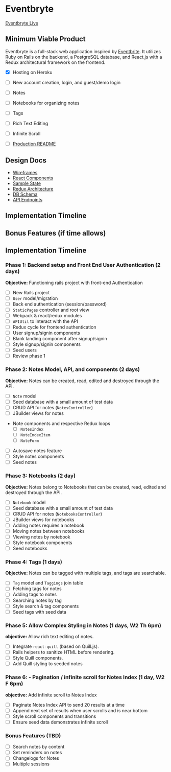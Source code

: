 # Eventbryte

[Eventbryte Live](http://eventbryte.herokuapp.com/)


## Minimum Viable Product

Eventbryte is a full-stack web application inspired by [Eventbrite](http://www.eventbrite.com). It utilizes Ruby on Rails on the backend, a PostgreSQL database, and React.js with a Redux architectural framework on the frontend.

- [x] Hosting on Heroku
- [ ] New account creation, login, and guest/demo login
- [ ] Notes
- [ ] Notebooks for organizing notes
- [ ] Tags
- [ ] Rich Text Editing
- [ ] Infinite Scroll
- [ ] [Production README](../README.md)


## Design Docs
* [Wireframes](./wireframes)
* [React Components](./component-heirarchy.md)
* [Sample State](./sample-state.md)
* [Redux Architecture](./redux-structure.md)
* [DB Schema](./schema.md)
* [API Endpoints](./api-endpoints.md)


## Implementation Timeline
## Bonus Features (if time allows)








## Implementation Timeline

### Phase 1: Backend setup and Front End User Authentication (2 days)

**Objective:** Functioning rails project with front-end Authentication

- [ ] New Rails project
- [ ] `User` model/migration
- [ ] Back end authentication (session/password)
- [ ] `StaticPages` controller and root view
- [ ] Webpack & react/redux modules
- [ ] `APIUtil` to interact with the API
- [ ] Redux cycle for frontend authentication
- [ ] User signup/signin components
- [ ] Blank landing component after signup/signin
- [ ] Style signup/signin components
- [ ] Seed users
- [ ] Review phase 1

### Phase 2: Notes Model, API, and components (2 days)

**Objective:** Notes can be created, read, edited and destroyed through
the API.

- [ ] `Note` model
- [ ] Seed database with a small amount of test data
- [ ] CRUD API for notes (`NotesController`)
- [ ] JBuilder views for notes
- Note components and respective Redux loops
  - [ ] `NotesIndex`
  - [ ] `NoteIndexItem`
  - [ ] `NoteForm`
- [ ] Autosave notes feature
- [ ] Style notes components
- [ ] Seed notes

### Phase 3: Notebooks (2 day)

**Objective:** Notes belong to Notebooks that can be created, read, edited and destroyed through the API.

- [ ] `Notebook` model
- [ ] Seed database with a small amount of test data
- [ ] CRUD API for notes (`NotebooksController`)
- [ ] JBuilder views for notebooks
- [ ] Adding notes requires a notebook
- [ ] Moving notes between notebooks
- [ ] Viewing notes by notebook
- [ ] Style notebook components
- [ ] Seed notebooks

### Phase 4: Tags (1 days)

**Objective:** Notes can be tagged with multiple tags, and tags are searchable.

- [ ] `Tag` model and `Taggings` join table
- [ ] Fetching tags for notes
- [ ] Adding tags to notes
- [ ] Searching notes by tag
- [ ] Style search & tag components
- [ ] Seed tags with seed data

### Phase 5: Allow Complex Styling in Notes (1 days, W2 Th 6pm)

**objective:** Allow rich text editing of notes.

- [ ] Integrate `react-quill` (based on Quill.js).
- [ ] Rails helpers to sanitize HTML before rendering.
- [ ] Style Quill components.
- [ ] Add Quill styling to seeded notes

### Phase 6: - Pagination / infinite scroll for Notes Index (1 day, W2 F 6pm)

**objective:** Add infinite scroll to Notes Index

- [ ] Paginate Notes Index API to send 20 results at a time
- [ ] Append next set of results when user scrolls and is near bottom
- [ ] Style scroll components and transitions
- [ ] Ensure seed data demonstrates infinite scroll

### Bonus Features (TBD)
- [ ] Search notes by content
- [ ] Set reminders on notes
- [ ] Changelogs for Notes
- [ ] Multiple sessions
